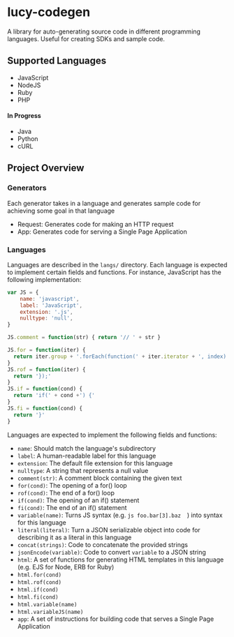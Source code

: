 # lucy-codegen
A library for auto-generating source code in different programming languages. Useful for creating SDKs and sample code.

## Supported Languages
* JavaScript
* NodeJS
* Ruby
* PHP

#### In Progress
* Java
* Python
* cURL

## Project Overview

### Generators
Each generator takes in a language and generates sample code for achieving some goal in that language

* Request: Generates code for making an HTTP request
* App: Generates code for serving a Single Page Application

### Languages
Languages are described in the ```langs/``` directory. Each language is expected to implement certain fields and functions. For instance, JavaScript has the following implementation:

```js
var JS = {
    name: 'javascript',
    label: 'JavaScript',
    extension: '.js',
    nulltype: 'null',
}

JS.comment = function(str) { return '// ' + str }

JS.for = function(iter) {
  return iter.group + '.forEach(function(' + iter.iterator + ', index) {';
}
JS.rof = function(iter) {
  return '});'
}
JS.if = function(cond) {
  return 'if(' + cond +') {'
}
JS.fi = function(cond) {
  return '}'
}
```

Languages are expected to implement the following fields and functions:
* ```name```: Should match the language's subdirectory
* ```label```: A human-readable label for this language
* ```extension```: The default file extension for this language
* ```nulltype```: A string that represents a null value
* ```comment(str)```: A comment block containing the given text
* ```for(cond)```: The opening of a for() loop
* ```rof(cond)```: The end of a for() loop
* ```if(cond)```: The opening of an if() statement
* ```fi(cond)```: The end of an if() statement
* ```variable(name)```: Turns JS syntax (e.g. ```js foo.bar[3].baz  ```) into syntax for this language
* ```literal(literal)```: Turn a JSON serializable object into code for describing it as a literal in this language
* ```concat(strings)```: Code to concatenate the provided strings
* ```jsonEncode(variable)```: Code to convert ```variable``` to a JSON string
* ```html```: A set of functions for generating HTML templates in this language (e.g. EJS for Node, ERB for Ruby)
* ```html.for(cond)```
* ```html.rof(cond)```
* ```html.if(cond)```
* ```html.fi(cond)```
* ```html.variable(name)```
* ```html.variableJS(name)```
* ```app```: A set of instructions for building code that serves a Single Page Application 
